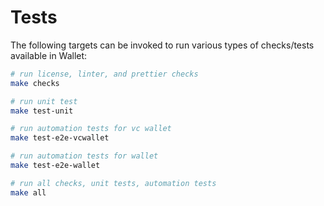 # Tests

The following targets can be invoked to run various types of checks/tests available in Wallet:

```bash
# run license, linter, and prettier checks
make checks

# run unit test
make test-unit

# run automation tests for vc wallet
make test-e2e-vcwallet

# run automation tests for wallet
make test-e2e-wallet

# run all checks, unit tests, automation tests
make all
```
